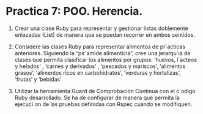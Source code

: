 # Practica 7: POO. Herencia.

1. Crear una clase Ruby para representar y gestionar listas doblemente enlazadas (List) de manera
que se puedan recorrer en ambos sentidos.


2. Considere las clases Ruby para representar alimentos de pr´acticas anteriores. Siguiendo la “pir´amide
alimenticia”, cree una jerarqu´ıa de clases que permita clasificar los alimentos por grupos:
‘huevos, l´acteos y helados’ , ‘carnes y derivados’ , ‘pescados y mariscos’, ‘alimentos grasos’,
‘alimentos ricos en carbohidratos’, ‘verduras y hortalizas’, ‘frutas’ y ‘bebidas’


3. Utilizar la herramienta Guard de Comprobación Continua con el c´odigo Ruby desarrollado.
Se ha de configurar de manera que permita la ejecuci´on de las pruebas definidas con Rspec
cuando se modifiquen.

